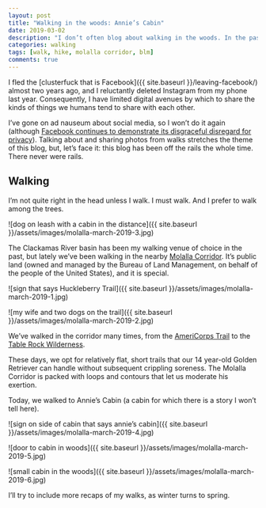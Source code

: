 ```yaml
---
layout: post
title: "Walking in the woods: Annie’s Cabin"
date: 2019-03-02
description: "I don’t often blog about walking in the woods. In the past, I posted such self-indulgent, albeit personally necessary, excursions to social media. But I no longer subscribe to most social media, so I’ll share my walks here, starting with a walk to Annie’s Cabin near Molalla, Oregon."
categories: walking
tags: [walk, hike, molalla corridor, blm]
comments: true
---
```


I fled the [clusterfuck that is Facebook]({{ site.baseurl }}/leaving-facebook/) almost two years ago, and I reluctantly deleted Instagram from my phone last year. Consequently, I have limited digital avenues by which to share the kinds of things we humans tend to share with each other.

I’ve gone on ad nauseum about social media, so I won’t do it again (although [Facebook continues to demonstrate its disgraceful disregard for privacy](https://www.nbcnews.com/tech/tech-news/some-apps-send-data-about-menstruation-home-buying-facebook-wsj-n974711)). Talking about and sharing photos from walks stretches the theme of this blog, but, let’s face it: this blog has been off the rails the whole time. There never were rails.

## Walking

I’m not quite right in the head unless I walk. I must walk. And I prefer to walk among the trees.

![dog on leash with a cabin in the distance]({{ site.baseurl }}/assets/images/molalla-march-2019-3.jpg)

The Clackamas River basin has been my walking venue of choice in the past, but lately we’ve been walking in the nearby [Molalla Corridor](https://www.blm.gov/documents/oregon-washington/public-room/map/oregon-molalla-river). It’s public land (owned and managed by the Bureau of Land Management, on behalf of the people of the United States), and it is special.

![sign that says Huckleberry Trail]({{ site.baseurl }}/assets/images/molalla-march-2019-1.jpg)

![my wife and two dogs on the trail]({{ site.baseurl }}/assets/images/molalla-march-2019-2.jpg)

We’ve walked in the corridor many times, from the [AmeriCorps Trail](https://www.blm.gov/visit/molalla) to the [Table Rock Wilderness](https://www.blm.gov/programs/national-conservation-lands/oregon-washington/table-rock-wilderness).

These days, we opt for relatively flat, short trails that our 14 year-old Golden Retriever can handle without subsequent crippling soreness. The Molalla Corridor is packed with loops and contours that let us moderate his exertion.

Today, we walked to Annie’s Cabin (a cabin for which there is a story I won’t tell here).

![sign on side of cabin that says annie’s cabin]({{ site.baseurl }}/assets/images/molalla-march-2019-4.jpg)

![door to cabin in woods]({{ site.baseurl }}/assets/images/molalla-march-2019-5.jpg)

![small cabin in the woods]({{ site.baseurl }}/assets/images/molalla-march-2019-6.jpg)

I’ll try to include more recaps of my walks, as winter turns to spring.
